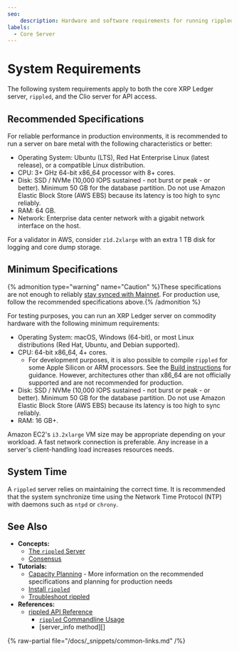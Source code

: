 ```yaml
---
seo:
    description: Hardware and software requirements for running rippled or Clio.
labels:
  - Core Server
---
```

# System Requirements

The following system requirements apply to both the core XRP Ledger server, `rippled`, and the Clio server for API access.

## Recommended Specifications

For reliable performance in production environments, it is recommended to run a server on bare metal with the following characteristics or better:

- Operating System: Ubuntu (LTS), Red Hat Enterprise Linux (latest release), or a compatible Linux distribution.
- CPU: 3+ GHz 64-bit x86_64 processor with 8+ cores.
- Disk: SSD / NVMe (10,000 IOPS sustained - not burst or peak - or better). Minimum 50 GB for the database partition. Do not use Amazon Elastic Block Store (AWS EBS) because its latency is too high to sync reliably.
- RAM: 64 GB.
- Network: Enterprise data center network with a gigabit network interface on the host.

For a validator in AWS, consider `z1d.2xlarge` with an extra 1 TB disk for logging and core dump storage.

## Minimum Specifications

{% admonition type="warning" name="Caution" %}These specifications are not enough to reliably [stay synced with Mainnet](../troubleshooting/server-doesnt-sync.md). For production use, follow the recommended specifications above.{% /admonition %}

For testing purposes, you can run an XRP Ledger server on commodity hardware with the following minimum requirements:

- Operating System: macOS, Windows (64-bit), or most Linux distributions (Red Hat, Ubuntu, and Debian supported).
- CPU: 64-bit x86_64, 4+ cores.
    - For development purposes, it is also possible to compile `rippled` for some Apple Silicon or ARM processors. See the [Build instructions](https://github.com/XRPLF/rippled/blob/develop/BUILD.md) for guidance. However, architectures other than x86_64 are not officially supported and are not recommended for production.
- Disk: SSD / NVMe (10,000 IOPS sustained - not burst or peak - or better). Minimum 50 GB for the database partition. Do not use Amazon Elastic Block Store (AWS EBS) because its latency is too high to sync reliably.
- RAM: 16 GB+.

<!-- SPELLING_IGNORE: iops, ntp, x86_64, ec2, nvme -->

Amazon EC2's `i3.2xlarge` VM size may be appropriate depending on your workload. A fast network connection is preferable. Any increase in a server's client-handling load increases resources needs.


## System Time

A `rippled` server relies on maintaining the correct time. It is recommended that the system synchronize time using the Network Time Protocol (NTP) with daemons such as `ntpd` or `chrony`.


## See Also

- **Concepts:**
    - [The `rippled` Server](../../concepts/networks-and-servers/index.md)
    - [Consensus](../../concepts/consensus-protocol/index.md)
- **Tutorials:**
    - [Capacity Planning](capacity-planning.md) - More information on the recommended specifications and planning for production needs
    - [Install `rippled`](index.md)
    - [Troubleshoot rippled](../troubleshooting/index.md)
- **References:**
    - [rippled API Reference](../../references/http-websocket-apis/index.md)
        - [`rippled` Commandline Usage](../commandline-usage.md)
        - [server_info method][]

{% raw-partial file="/docs/_snippets/common-links.md" /%}
